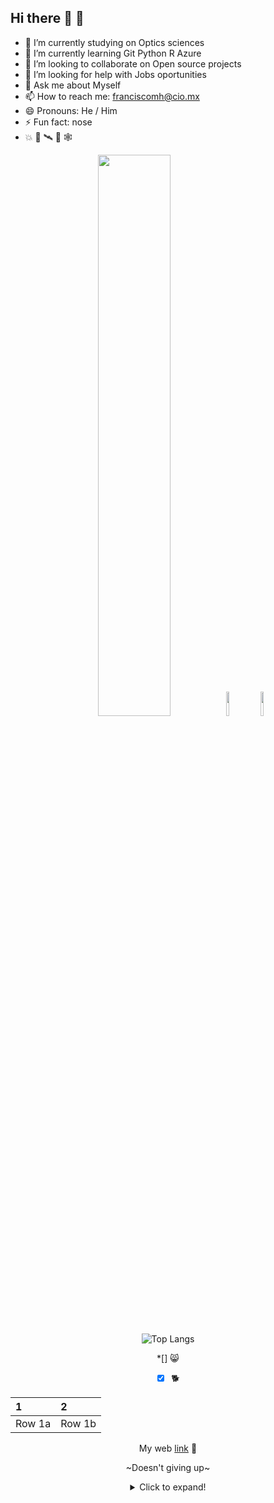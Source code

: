 ## Hi there 👋 🧒

 <!--
**IsraQuanDev/IsraQuanDev** is a ✨ _special_ ✨ repository because its `README.md` (this file) appears on your GitHub profile.

Here are some ideas to get you started:
--> 
 

- 🔭 I’m currently studying on Optics sciences
- 🌱 I’m currently learning Git Python R Azure
- 👯 I’m looking to collaborate on Open source projects
- 🤔 I’m looking for help with Jobs oportunities
- 💬 Ask me about Myself
- 📫 How to reach me: franciscomh@cio.mx
- 😄 Pronouns: He / Him
- ⚡ Fun fact: nose
- :boom: 👻 🛰️ 🏀 🕸️
 
<div id="header" align="center">
   <img width = "48%" src="https://github-readme-stats.vercel.app/api?username=IsraQuanDev&show_icons=true&theme=radical" />
   <img width = "10%" src="https://media0.giphy.com/media/M9gbBd9nbDrOTu1Mqx/giphy.gif?cid=790b76113b50c80b80ec3bc6ffa295059abef0d13b0838a4&rid=giphy.gif&ct=s"  />
  <img  width = "10%" src="https://media2.giphy.com/media/eUQe4sylGGrbRU5wvj/200w.webp" 
 </div>
 
  <!-- START_SECTION: activity -->
   ![Top Langs](https://github-readme-stats.vercel.app/api/top-langs/?username=IsraQuanDev&layout=compact) 
   <!-- END_SECTION: activity -->
 
*[] 😸
 *[x] 🐕
 
 |1|2|
 |:--|:--|
 |Row 1a|Row 1b|
 
 My web [link](https://israquandev.github.io/my_launchx_blog/) 🚀
 
 ~Doesn't giving up~
 
 <details>
 <summary>Click to expand!</summary>
   ## More great tips! ....
     
    -item 1
    -item 2
 </details>
 

 

